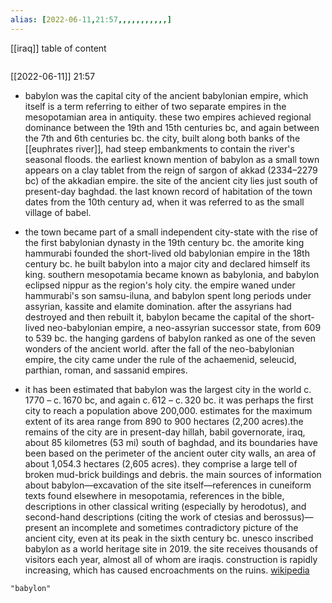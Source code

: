 ```yaml
---
alias: [2022-06-11,21:57,,,,,,,,,,,]
---
```

[[iraq]]
table of content
```toc
```

[[2022-06-11]] 21:57
- babylon was the capital city of the ancient babylonian empire, which itself is a term referring to either of two separate empires in the mesopotamian area in antiquity. these two empires achieved regional dominance between the 19th and 15th centuries bc, and again between the 7th and 6th centuries bc. the city, built along both banks of the [[euphrates river]], had steep embankments to contain the river's seasonal floods. the earliest known mention of babylon as a small town appears on a clay tablet from the reign of sargon of akkad (2334–2279 bc) of the akkadian empire. the site of the ancient city lies just south of present-day baghdad. the last known record of habitation of the town dates from the 10th century ad, when it was referred to as the small village of babel.

- the town became part of a small independent city-state with the rise of the first babylonian dynasty in the 19th century bc. the amorite king hammurabi founded the short-lived old babylonian empire in the 18th century bc. he built babylon into a major city and declared himself its king. southern mesopotamia became known as babylonia, and babylon eclipsed nippur as the region's holy city. the empire waned under hammurabi's son samsu-iluna, and babylon spent long periods under assyrian, kassite and elamite domination. after the assyrians had destroyed and then rebuilt it, babylon became the capital of the short-lived neo-babylonian empire, a neo-assyrian successor state, from 609 to 539 bc. the hanging gardens of babylon ranked as one of the seven wonders of the ancient world. after the fall of the neo-babylonian empire, the city came under the rule of the achaemenid, seleucid, parthian, roman, and sassanid empires.

- it has been estimated that babylon was the largest city in the world c. 1770 – c. 1670 bc, and again c. 612 – c. 320 bc. it was perhaps the first city to reach a population above 200,000. estimates for the maximum extent of its area range from 890 to 900 hectares (2,200 acres).the remains of the city are in present-day hillah, babil governorate, iraq, about 85 kilometres (53 mi) south of baghdad, and its boundaries have been based on the perimeter of the ancient outer city walls, an area of about 1,054.3 hectares (2,605 acres). they comprise a large tell of broken mud-brick buildings and debris. the main sources of information about babylon—excavation of the site itself—references in cuneiform texts found elsewhere in mesopotamia, references in the bible, descriptions in other classical writing (especially by herodotus), and second-hand descriptions (citing the work of ctesias and berossus)—present an incomplete and sometimes contradictory picture of the ancient city, even at its peak in the sixth century bc. unesco inscribed babylon as a world heritage site in 2019. the site receives thousands of visitors each year, almost all of whom are iraqis. construction is rapidly increasing, which has caused encroachments on the ruins.
[wikipedia](https://en.wikipedia.org/wiki/babylon)
```query
"babylon"
```